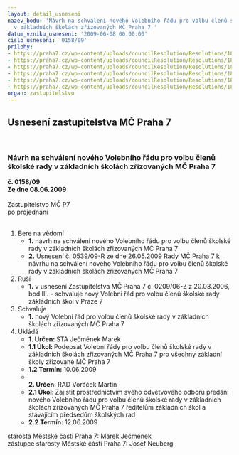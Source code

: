 ```yaml
---
layout: detail_usneseni
nazev_bodu: 'Návrh na schválení nového Volebního řádu pro volbu členů školské rady
  v základních školách zřizovaných MČ Praha 7 '
datum_vzniku_usneseni: '2009-06-08 00:00:00'
cislo_usneseni: '0158/09'
prilohy:
- https://praha7.cz/wp-content/uploads/councilResolution/Resolutions/18004/3-09-n%c3%a1vrh_volebn%c3%adho_%c5%99%c3%a1du_%c5%a1r_r._2009.doc
- https://praha7.cz/wp-content/uploads/councilResolution/Resolutions/18004/3-09-volebn%c3%ad_%c5%99%c3%a1d_%c5%a1r_schv%c3%a1len%c3%bd_zastupitelstvem.doc
- https://praha7.cz/wp-content/uploads/councilResolution/Resolutions/18004/3-09-z%c3%a1kon_561-%c2%a7%c2%a7167-8.doc
- https://praha7.cz/wp-content/uploads/councilResolution/Resolutions/18004/3-09-%c2%a7167_zm%c4%9bna_z%c3%a1konem__49.2009.doc
- https://praha7.cz/wp-content/uploads/councilResolution/Resolutions/18004/3-09-usnesen%c3%ad_zm%c4%8d_2006.doc
- https://praha7.cz/wp-content/uploads/councilResolution/Resolutions/18004/3-09-usnesen%c3%ad_rm%c4%8d_2009.doc
organ: zastupitelstvo
---
```

<div id="ucUsn_pList" class="usn">
	<span><h2>Usnesení zastupitelstva MČ Praha 7 </h2>
<br></span><div class="standBody">
<span><h3>Návrh na schválení nového Volebního řádu pro volbu členů školské rady v základních školách zřizovaných MČ Praha 7 </h3></span><div class="center">
		<strong>č. 0158/09</strong><br>
	</div>
<div class="center">
		<strong>Ze dne 08.06.2009</strong><br><br>
	</div>Zastupitelstvo MČ P7<br> po projednání<br><br><ol>
<li>Bere na vědomí<ul>
<li>
<strong>1.</strong> návrh na schválení nového Volebního řádu pro volbu členů školské rady v základních školách zřizovaných MČ Praha 7 </li>
<li>
<strong>2.</strong> Usnesení č. 0539/09-R ze dne 26.05.2009 Rady MČ Praha 7 k návrhu na schválení nového Volebního řádu pro volbu členů školské rady v základních školách zřizovaných MČ Praha 7</li>
</ul>
</li>
<li>Ruší<ul><li>
<strong>1.</strong> v usnesení Zastupitelstva MČ Praha 7 č. 0209/06-Z z 20.03.2006, bod III. - schvaluje nový Volební řád pro volbu členů školské rady základních škol v Praze 7</li></ul>
</li>
<li>Schvaluje<ul><li>
<strong>1.</strong> nový Volební řád pro volbu členů školské rady v základních školách zřizovaných MČ Praha 7</li></ul>
</li>
<li>Ukládá<ul>
<li>
<strong>1. Určen: </strong>STA Ječmének Marek</li>
<li>
<strong>1.1 Úkol: </strong>Podepsat Volební řády pro volbu členů školské rady v základních školách zřizovaných MČ Praha 7 pro všechny základní školy zřizované MČ Praha 7</li>
<li>
<strong>1.2 Termín: </strong>10.06.2009</li>
<li>
<strong><br>2. Určen: </strong>RAD Voráček Martin</li>
<li>
<strong>2.1 Úkol: </strong>Zajistit prostřednictvím svého odvětvového odboru předání nového Volebního řádu pro volbu členů školské rady v základních školách zřizovaných MČ Praha 7 ředitelům základních škol a stávajícím předsedům školských rad</li>
<li>
<strong>2.2 Termín: </strong>12.06.2009</li>
</ul>
</li>
</ol>starosta Městské části Praha 7: Marek Ječmének<br>zástupce starosty Městské části Praha 7: Josef Neuberg
</div>
</div>